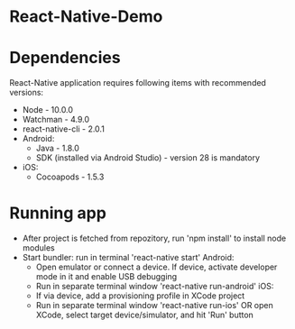 # React-Native-Demo

# Dependencies
React-Native application requires following items with recommended versions:
- Node - 10.0.0
- Watchman - 4.9.0
- react-native-cli - 2.0.1
- Android:
	- Java - 1.8.0
	- SDK (installed via Android Studio) - version 28 is mandatory
- iOS:
	- Cocoapods - 1.5.3

# Running app
- After project is fetched from repozitory, run 'npm install' to install node modules
- Start bundler: run in terminal 'react-native start'
Android:
	- Open emulator or connect a device. If device, activate developer mode in it and enable USB debugging 
	- Run in separate terminal window 'react-native run-android'
iOS:
	- If via device, add a provisioning profile in XCode project
	- Run in separate terminal window 'react-native run-ios' OR open XCode, select target device/simulator, and hit 'Run' button